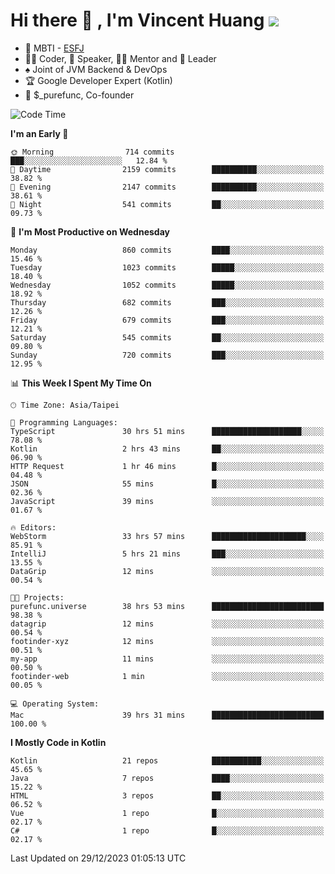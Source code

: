 # Hi there 👋 , I'm Vincent Huang ![](https://komarev.com/ghpvc/?username=Jian-Min-Huang)
- 👀 MBTI - [ESFJ](https://www.16personalities.com/esfj-personality)
- 👨‍💻 Coder, 🎤 Speaker, 👨‍🏫 Mentor and 🚀 Leader
- ♠️ Joint of JVM Backend & DevOps
- 🏆 Google Developer Expert (Kotlin)
- 💼 $_purefunc, Co-founder

<!--START_SECTION:waka-->
![Code Time](http://img.shields.io/badge/Code%20Time-3%2C151%20hrs%2032%20mins-blue)

**I'm an Early 🐤** 

```text
🌞 Morning                714 commits         ███░░░░░░░░░░░░░░░░░░░░░░   12.84 % 
🌆 Daytime                2159 commits        ██████████░░░░░░░░░░░░░░░   38.82 % 
🌃 Evening                2147 commits        ██████████░░░░░░░░░░░░░░░   38.61 % 
🌙 Night                  541 commits         ██░░░░░░░░░░░░░░░░░░░░░░░   09.73 % 
```
📅 **I'm Most Productive on Wednesday** 

```text
Monday                   860 commits         ████░░░░░░░░░░░░░░░░░░░░░   15.46 % 
Tuesday                  1023 commits        █████░░░░░░░░░░░░░░░░░░░░   18.40 % 
Wednesday                1052 commits        █████░░░░░░░░░░░░░░░░░░░░   18.92 % 
Thursday                 682 commits         ███░░░░░░░░░░░░░░░░░░░░░░   12.26 % 
Friday                   679 commits         ███░░░░░░░░░░░░░░░░░░░░░░   12.21 % 
Saturday                 545 commits         ██░░░░░░░░░░░░░░░░░░░░░░░   09.80 % 
Sunday                   720 commits         ███░░░░░░░░░░░░░░░░░░░░░░   12.95 % 
```


📊 **This Week I Spent My Time On** 

```text
🕑︎ Time Zone: Asia/Taipei

💬 Programming Languages: 
TypeScript               30 hrs 51 mins      ████████████████████░░░░░   78.08 % 
Kotlin                   2 hrs 43 mins       ██░░░░░░░░░░░░░░░░░░░░░░░   06.90 % 
HTTP Request             1 hr 46 mins        █░░░░░░░░░░░░░░░░░░░░░░░░   04.48 % 
JSON                     55 mins             █░░░░░░░░░░░░░░░░░░░░░░░░   02.36 % 
JavaScript               39 mins             ░░░░░░░░░░░░░░░░░░░░░░░░░   01.67 % 

🔥 Editors: 
WebStorm                 33 hrs 57 mins      █████████████████████░░░░   85.91 % 
IntelliJ                 5 hrs 21 mins       ███░░░░░░░░░░░░░░░░░░░░░░   13.55 % 
DataGrip                 12 mins             ░░░░░░░░░░░░░░░░░░░░░░░░░   00.54 % 

🐱‍💻 Projects: 
purefunc.universe        38 hrs 53 mins      █████████████████████████   98.38 % 
datagrip                 12 mins             ░░░░░░░░░░░░░░░░░░░░░░░░░   00.54 % 
footinder-xyz            12 mins             ░░░░░░░░░░░░░░░░░░░░░░░░░   00.51 % 
my-app                   11 mins             ░░░░░░░░░░░░░░░░░░░░░░░░░   00.50 % 
footinder-web            1 min               ░░░░░░░░░░░░░░░░░░░░░░░░░   00.05 % 

💻 Operating System: 
Mac                      39 hrs 31 mins      █████████████████████████   100.00 % 
```

**I Mostly Code in Kotlin** 

```text
Kotlin                   21 repos            ███████████░░░░░░░░░░░░░░   45.65 % 
Java                     7 repos             ████░░░░░░░░░░░░░░░░░░░░░   15.22 % 
HTML                     3 repos             ██░░░░░░░░░░░░░░░░░░░░░░░   06.52 % 
Vue                      1 repo              █░░░░░░░░░░░░░░░░░░░░░░░░   02.17 % 
C#                       1 repo              █░░░░░░░░░░░░░░░░░░░░░░░░   02.17 % 
```




 Last Updated on 29/12/2023 01:05:13 UTC
<!--END_SECTION:waka-->
